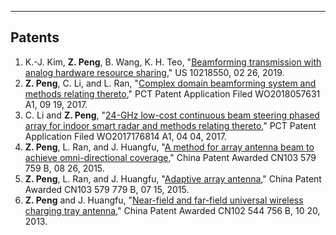 <a name="patents"/></a>

---

## Patents


1. K.-J. Kim, **Z. Peng**, B. Wang, K. H. Teo, "<a href="http://www.freepatentsonline.com/10218550.html" target="_blank">Beamforming transmission with analog hardware resource sharing</a>," US 10218550, 02 26, 2019.
1. **Z. Peng**, C. Li, and L. Ran, "<a href="https://app.dimensions.ai/details/patent/WO-2018057631-A1" target="_blank">Complex domain beamforming system and methods relating thereto</a>," PCT Patent Application Filed WO2018057631 A1, 09 19, 2017.
1. C. Li and **Z. Peng**, "<a href="https://www.google.com/patents/WO2017176814A1" target="_blank">24-GHz low-cost continuous beam steering phased array for indoor smart radar and methods relating thereto</a>," PCT Patent Application Filed WO2017176814 A1, 04 04, 2017.
1. **Z. Peng**, L. Ran, and J. Huangfu, "<a href="https://www.google.com/patents/CN103579759B" target="_blank">A method for array antenna beam to achieve omni-directional coverage</a>," China Patent Awarded CN103 579 759 B, 08 26, 2015.
1. **Z. Peng**, L. Ran, and J. Huangfu, "<a href="https://www.google.com/patents/CN103579779B" target="_blank">Adaptive array antenna</a>," China Patent Awarded CN103 579 779 B, 07 15, 2015.
1. **Z. Peng** and J. Huangfu, "<a href="https://www.google.com/patents/CN102544756B" target="_blank">Near-field and far-field universal wireless charging tray antenna</a>," China Patent Awarded CN102 544 756 B, 10 20, 2013.